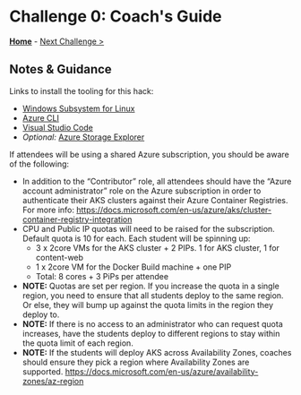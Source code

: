 # Challenge 0: Coach's Guide

**[Home](../readme.md)** - [Next Challenge >](./01-containers.md)

## Notes & Guidance

Links to install the tooling for this hack:

- [Windows Subsystem for Linux](https://docs.microsoft.com/en-us/windows/wsl/install-win10)
- [Azure CLI](https://docs.microsoft.com/en-us/cli/azure/install-azure-cli?view=azure-cli-latest)
- [Visual Studio Code](https://code.visualstudio.com/)
- *Optional:* [Azure Storage Explorer](http://storageexplorer.com)

If attendees will be using a shared Azure subscription, you should be aware of the following:
- In addition to the “Contributor” role, all attendees should have the  “Azure account administrator” role on the Azure subscription in order to authenticate their AKS clusters against their Azure Container Registries.  For more info: https://docs.microsoft.com/en-us/azure/aks/cluster-container-registry-integration
- CPU and Public IP quotas will need to be raised for the subscription.  Default quota is 10 for each.  Each student will be spinning up:
	- 3 x 2core VMs for the AKS cluster + 2 PIPs. 1 for AKS cluster, 1 for content-web
	- 1 x 2core VM for the Docker Build machine + one PIP
	- Total: 8 cores + 3 PiPs per attendee
- **NOTE:** Quotas are set per region.  If you increase the quota in a single region, you need to ensure that all students deploy to the same region.  Or else, they will bump up against the quota limits in the region they deploy to.
- **NOTE:** If there is no access to an administrator who can request quota increases, have the students deploy to different regions to stay within the quota limit of each region.
- **NOTE:** If the students will deploy AKS across Availability Zones, coaches should ensure they pick a region where Availability Zones are supported. 
https://docs.microsoft.com/en-us/azure/availability-zones/az-region

